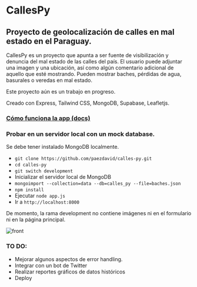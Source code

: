 # CallesPy
## Proyecto de geolocalización de calles en mal estado en el Paraguay.

CallesPy es un proyecto que apunta a ser fuente de visibilización y denuncia del mal estado de las calles del país.
El usuario puede adjuntar una imagen y una ubicación, así como algún comentario adicional de aquello que esté mostrando.
Pueden mostrar baches, pérdidas de agua, basurales o veredas en mal estado.

Este proyecto aún es un trabajo en progreso.

Creado con Express, Tailwind CSS, MongoDB, Supabase, Leafletjs.

### [Cómo funciona la app (docs)](https://github.com/paezdavid/calles-py/blob/5209f784bbc745fc948492d3dea7df2bfba81be5/DOCS.md)

### Probar en un servidor local con un mock database.

Se debe tener instalado MongoDB localmente.

- ```git clone https://github.com/paezdavid/calles-py.git```
- ```cd calles-py```
- ```git switch development```
- Inicializar el servidor local de MongoDB
- ```mongoimport --collection=data --db=calles_py --file=baches.json```
- ```npm install```
- Ejecutar ```node app.js```
- Ir a ```http://localhost:8000```

De momento, la rama development no contiene imágenes ni en el formulario ni en la página principal.

![front](https://user-images.githubusercontent.com/69438782/224445903-07257907-04c5-425a-b15a-47a763038b4a.png)

### TO DO:
* Mejorar algunos aspectos de error handling.
* Integrar con un bot de Twitter
* Realizar reportes gráficos de datos históricos
* Deploy

